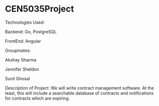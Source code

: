 # CEN5035Project

Technologies Used:

Backend: Go, PostgreSQL

FrontEnd: Angular

Groupmates:

Akshay Sharma

Jennifer Sheldon

Sunil Ghosal

Description of Project: We will write contract management software. At the least, this will include a searchable database of contracts and notifications for contracts which are expiring.
